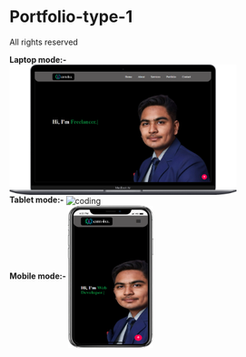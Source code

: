# Portfolio-type-1

All rights reserved

<b>Laptop mode:-</b>
<img align="center" width=400 alt="coding" src="./Readme-assets/Laptop.png"/>
<br><b>Tablet mode:-</b>
<img align="center" width=300 alt="coding" src="./Readme-assets/Tablet.png"/>
<br><b>Mobile mode:-</b>
<img align="center" width=150 height=250 alt="coding" src="./Readme-assets/Mobile.png"/>

